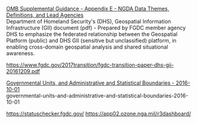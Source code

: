 [OMB Supplemental Guidance - Appendix E - NGDA Data Themes, Definitions, and Lead Agencies](https://www.fgdc.gov/policyandplanning/a-16/appendixe/20170324-ngda-themes-fgdc-sc-revised-appendixe.pdf)  
Department of Homeland Security's (DHS), Geospatial Information Infrastructure (GII) document (pdf) - Prepared by FGDC member agency DHS to emphasize the federated relationship between the Geospatial Platform (public) and DHS GII (sensitive but unclassified) platform, in enabling cross-domain geospatial analysis and shared situational awareness.

https://www.fgdc.gov/2017transition/fgdc-transition-paper-dhs-gii-20161209.pdf


[Governmental Units, and Administrative and Statistical Boundaries - 2016-10-01](https://cms.geoplatform.gov/sites/default/files/a16govunits/GOV_UNITS_THEME_Strategic_Plan_FINAL.pdf)  
governmental-units-and-administrative-and-statistical-boundaries-2016-10-01


https://statuschecker.fgdc.gov/
https://app02.ozone.nga.mil/r3dashboard/